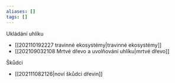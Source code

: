 ```yaml
---
aliases: []
tags: []
---
```

Ukládání uhlíku
- [[202110192227 travinné ekosystémy|travinné ekosystémy]]
- [[202109032108 Mrtvé dřevo a uvolňování uhlíku|mrtvé dřevo]]

Škůdci
- [[202111082126|noví škůdci dřevin]]